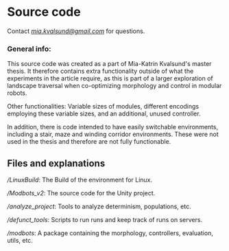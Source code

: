# Source code

Contact *mia.kvalsund@gmail.com* for questions.  

### General info:

This source code was created as a part of Mia-Katrin Kvalsund's master thesis.
It therefore contains extra functionality outside of what the experiments in the
article require, as this is part of a larger exploration of landscape traversal
when co-optimizing morphology and control in modular robots.

Other functionalities: Variable sizes of modules, different encodings employing
these variable sizes, and an additional, unused controller.

In addition, there is code intended to have easily switchable
environments, including a stair, maze and winding corridor environments. These
were not used in the thesis and therefore are not fully functionable.

## Files and explanations

*/LinuxBuild*: The Build of the environment for Linux.

*/Modbots_v2*: The source code for the Unity project.

*/analyze_project*: Tools to analyze determinism, populations, etc.

*/defunct_tools*: Scripts to run runs and keep track of runs on servers.

*/modbots*: A package containing the morphology, controllers, evaluation, utils, etc.

